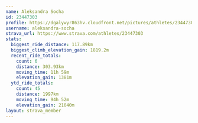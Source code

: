```yaml
---
name: Aleksandra Socha
id: 23447303
profile: https://dgalywyr863hv.cloudfront.net/pictures/athletes/23447303/14745546/4/large.jpg
username: aleksandra-socha
strava_url: https://www.strava.com/athletes/23447303
stats:
  biggest_ride_distance: 117.89km
  biggest_climb_elevation_gain: 1819.2m
  recent_ride_totals:
    count: 6
    distance: 303.93km
    moving_time: 11h 59m
    elevation_gain: 1381m
  ytd_ride_totals:
    count: 45
    distance: 1997km
    moving_time: 94h 52m
    elevation_gain: 21040m
layout: strava_member
--- 
```

